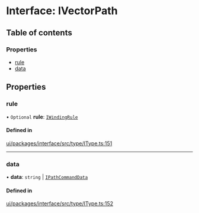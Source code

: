 # Interface: IVectorPath

## Table of contents

### Properties

- [rule](IVectorPath.md#rule)
- [data](IVectorPath.md#data)

## Properties

### rule

• `Optional` **rule**: [`IWindingRule`](../modules.md#iwindingrule)

#### Defined in

[ui/packages/interface/src/type/IType.ts:151](https://github.com/leaferjs/leafer-ui/blob/5313537/packages/interface/src/type/IType.ts#L151)

___

### data

• **data**: `string` \| [`IPathCommandData`](../modules.md#ipathcommanddata)

#### Defined in

[ui/packages/interface/src/type/IType.ts:152](https://github.com/leaferjs/leafer-ui/blob/5313537/packages/interface/src/type/IType.ts#L152)
